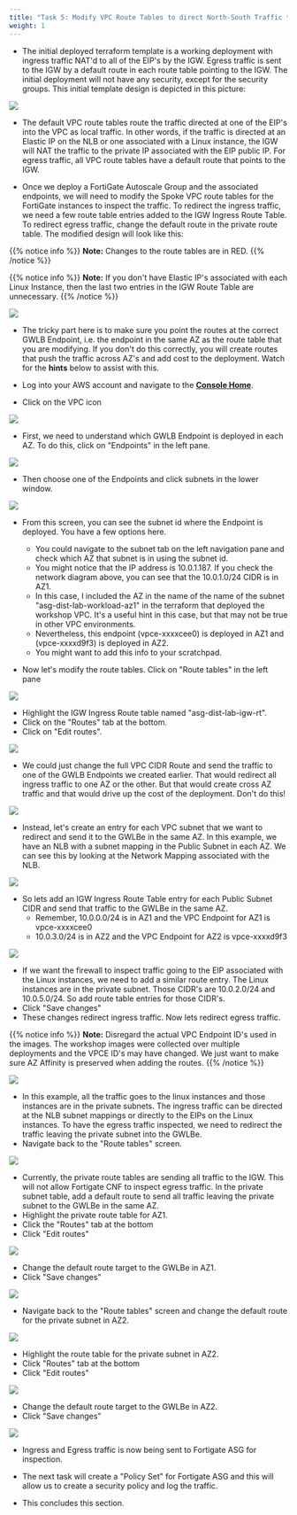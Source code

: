 ```yaml
---
title: "Task 5: Modify VPC Route Tables to direct North-South Traffic to GWLBe's for inspection"
weight: 1
---
```


* The initial deployed terraform template is a working deployment with ingress traffic NAT'd to all of the EIP's by the IGW. Egress traffic is sent to the IGW by a default route in each route table pointing to the IGW. The initial deployment will not have any security, except for the security groups. This initial template design is depicted in this picture:

![](image-distriuted-ingress-with-nlb.png)

* The default VPC route tables route the traffic directed at one of the EIP's into the VPC as local traffic. In other words, if the traffic is directed at an Elastic IP on the NLB or one associated with a Linux instance, the IGW will NAT the traffic to the private IP associated with the EIP public IP. For egress traffic, all VPC route tables have a default route that points to the IGW.

* Once we deploy a FortiGate Autoscale Group and the associated endpoints, we will need to modify the Spoke VPC route tables for the FortiGate instances to inspect the traffic. To redirect the ingress traffic, we need a few route table entries added to the IGW Ingress Route Table. To redirect egress traffic, change the default route in the private route table. The modified design will look like this:


{{% notice info %}}
**Note:** Changes to the route tables are in RED.
{{% /notice %}}

{{% notice info %}}
**Note:** If you don't have Elastic IP's associated with each Linux Instance, then the last two entries in the IGW Route Table are unnecessary.
{{% /notice %}}

![](image-mdw-cap-modified.png)

* The tricky part here is to make sure you point the routes at the correct GWLB Endpoint, i.e. the endpoint in the same AZ as the route table that you are modifying. If you don't do this correctly, you will create routes that push the traffic across AZ's and add cost to the deployment. Watch for the **hints** below to assist with this.

* Log into your AWS account and navigate to the [**Console Home**](https://us-west-2.console.aws.amazon.com/console/home?region=us-west-2#).
* Click on the VPC icon

![](image-t5-1.png)

* First, we need to understand which GWLB Endpoint is deployed in each AZ. To do this, click on "Endpoints" in the left pane.

![](image-t5-1a.png)

* Then choose one of the Endpoints and click subnets in the lower window.

![](image-t5-1b.png)

* From this screen, you can see the subnet id where the Endpoint is deployed. You have a few options here. 
  * You could navigate to the subnet tab on the left navigation pane and check which AZ that subnet is in using the subnet id. 
  * You might notice that the IP address is 10.0.1.187. If you check the network diagram above, you can see that the 10.0.1.0/24 CIDR is in AZ1. 
  * In this case, I included the AZ in the name of the name of the subnet "asg-dist-lab-workload-az1" in the terraform that deployed the workshop VPC. It's a useful hint in this case, but that may not be true in other VPC environments. 
  * Nevertheless, this endpoint (vpce-xxxxcee0) is deployed in AZ1 and (vpce-xxxxd9f3) is deployed in AZ2. 
  * You might want to add this info to your scratchpad.

* Now let's modify the route tables. Click on "Route tables" in the left pane

![](image-t5-2.png)

* Highlight the IGW Ingress Route table named "asg-dist-lab-igw-rt". 
* Click on the "Routes" tab at the bottom. 
* Click on "Edit routes".

![](image-t5-3.png)

* We could just change the full VPC CIDR Route and send the traffic to one of the GWLB Endpoints we created earlier. That would redirect all ingress traffic to one AZ or the other. But that would create cross AZ traffic and that would drive up the cost of the deployment. Don't do this!

![](image-t5-4.png)

* Instead, let's create an entry for each VPC subnet that we want to redirect and send it to the GWLBe in the same AZ. In this example, we have an NLB with a subnet mapping in the Public Subnet in each AZ. We can see this by looking at the Network Mapping associated with the NLB. 

![](image-t5-5.png)

* So lets add an IGW Ingress Route Table entry for each Public Subnet CIDR and send that traffic to the GWLBe in the same AZ. 
  * Remember, 10.0.0.0/24 is in AZ1 and the VPC Endpoint for AZ1 is vpce-xxxxcee0
  * 10.0.3.0/24 is in AZ2 and the VPC Endpoint for AZ2 is vpce-xxxxd9f3

![](image-t5-6.png)

* If we want the firewall to inspect traffic going to the EIP associated with the Linux instances, we need to add a similar route entry. The Linux instances are in the private subnet. Those CIDR's are 10.0.2.0/24 and 10.0.5.0/24. So add route table entries for those CIDR's.
* Click "Save changes"
* These changes redirect ingress traffic. Now lets redirect egress traffic.

{{% notice info %}}
**Note:** Disregard the actual VPC Endpoint ID's used in the images. The workshop images were collected over multiple deployments and the VPCE ID's may have changed. We just want to make sure AZ Affinity is preserved when adding the routes.
{{% /notice %}}

![](image-t5-7.png)

* In this example, all the traffic goes to the linux instances and those instances are in the private subnets. The ingress traffic can be directed at the NLB subnet mappings or directly to the EIPs on the Linux instances. To have the egress traffic inspected, we need to redirect the traffic leaving the private subnet into the GWLBe. 
* Navigate back to the "Route tables" screen.

![](image-t5-8.png)

* Currently, the private route tables are sending all traffic to the IGW. This will not allow Fortigate CNF to inspect egress traffic. In the private subnet table, add a default route to send all traffic leaving the private subnet to the GWLBe in the same AZ. 
* Highlight the private route table for AZ1.
* Click the "Routes" tab at the bottom
* Click "Edit routes"

![](image-t5-9.png)

* Change the default route target to the GWLBe in AZ1.
* Click "Save changes"

![](image-t5-10.png)

* Navigate back to the "Route tables" screen and change the default route for the private subnet in AZ2. 

![](image-t5-11.png)

* Highlight the route table for the private subnet in AZ2.
* Click "Routes" tab at the bottom
* Click "Edit routes"

![](image-t5-12.png)

* Change the default route target to the GWLBe in AZ2.
* Click "Save changes"

![](image-t5-13.png)

* Ingress and Egress traffic is now being sent to Fortigate ASG for inspection.

* The next task will create a "Policy Set" for Fortigate ASG and this will allow us to create a security policy and log the traffic.

* This concludes this section.
